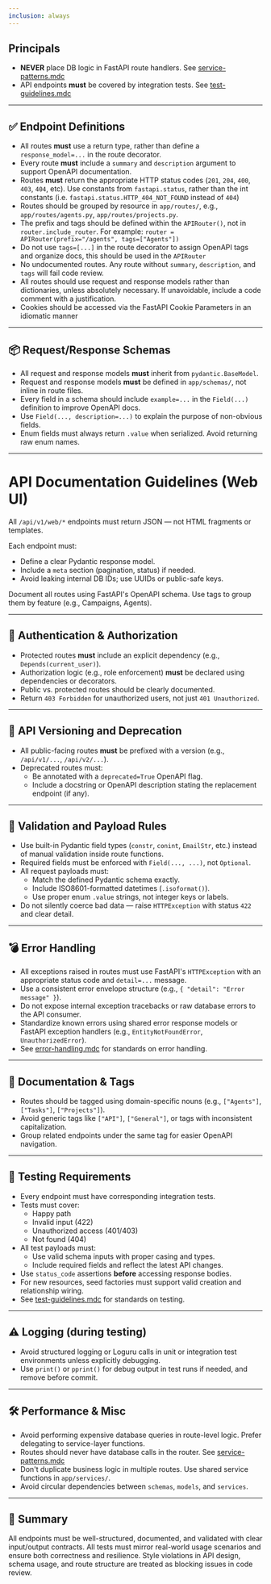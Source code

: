 ```yaml
---
inclusion: always
---
```


## Principals

- **NEVER** place DB logic in FastAPI route handlers. See [service-patterns.mdc](mdc:.cursor/rules/code/service-patterns.mdc)
- API endpoints **must** be covered by integration tests. See [test-guidelines.mdc](mdc:.cursor/rules/code/test-guidelines.mdc)

---

## ✅ Endpoint Definitions

- All routes **must** use a return type, rather than define a `response_model=...` in the route decorator.
- Every route **must** include a `summary` and `description` argument to support OpenAPI documentation.
- Routes **must** return the appropriate HTTP status codes (`201`, `204`, `400`, `403`, `404`, etc). Use constants from `fastapi.status`, rather than the int constants (i.e. `fastapi.status.HTTP_404_NOT_FOUND` instead of `404`)
- Routes should be grouped by resource in `app/routes/`, e.g., `app/routes/agents.py`, `app/routes/projects.py`.
- The prefix and tags should be defined within the `APIRouter()`, not in `router.include_router`. For example: `router = APIRouter(prefix="/agents", tags=["Agents"])`
- Do not use `tags=[...]` in the route decorator to assign OpenAPI tags and organize docs, this should be used in the `APIRouter`
- No undocumented routes. Any route without `summary`, `description`, and `tags` will fail code review.
- All routes should use request and response models rather than dictionaries, unless absolutely necessary. If unavoidable, include a code comment with a justification.
- Cookies should be accessed via the FastAPI Cookie Parameters in an idiomatic manner

---

## 📦 Request/Response Schemas

- All request and response models **must** inherit from `pydantic.BaseModel`.
- Request and response models **must** be defined in `app/schemas/`, not inline in route files.
- Every field in a schema should include `example=...` in the `Field(...)` definition to improve OpenAPI docs.
- Use `Field(..., description=...)` to explain the purpose of non-obvious fields.
- Enum fields must always return `.value` when serialized. Avoid returning raw enum names.

---

# API Documentation Guidelines (Web UI)

All `/api/v1/web/*` endpoints must return JSON — not HTML fragments or templates.

Each endpoint must:

- Define a clear Pydantic response model.
- Include a `meta` section (pagination, status) if needed.
- Avoid leaking internal DB IDs; use UUIDs or public-safe keys.

Document all routes using FastAPI's OpenAPI schema. Use tags to group them by feature (e.g., Campaigns, Agents).

---

## 🔐 Authentication & Authorization

- Protected routes **must** include an explicit dependency (e.g., `Depends(current_user)`).
- Authorization logic (e.g., role enforcement) **must** be declared using dependencies or decorators.
- Public vs. protected routes should be clearly documented.
- Return `403 Forbidden` for unauthorized users, not just `401 Unauthorized`.

---

## 🔁 API Versioning and Deprecation

- All public-facing routes **must** be prefixed with a version (e.g., `/api/v1/...`, `/api/v2/...`).
- Deprecated routes must:
  - Be annotated with a `deprecated=True` OpenAPI flag.
  - Include a docstring or OpenAPI description stating the replacement endpoint (if any).

---

## 🧪 Validation and Payload Rules

- Use built-in Pydantic field types (`constr`, `conint`, `EmailStr`, etc.) instead of manual validation inside route functions.
- Required fields must be enforced with `Field(..., ...)`, not `Optional`.
- All request payloads must:
  - Match the defined Pydantic schema exactly.
  - Include ISO8601-formatted datetimes (`.isoformat()`).
  - Use proper enum `.value` strings, not integer keys or labels.
- Do not silently coerce bad data — raise `HTTPException` with status `422` and clear detail.

---

## 💣 Error Handling

- All exceptions raised in routes must use FastAPI's `HTTPException` with an appropriate status code and `detail=...` message.
- Use a consistent error envelope structure (e.g., `{ "detail": "Error message" }`).
- Do not expose internal exception tracebacks or raw database errors to the API consumer.
- Standardize known errors using shared error response models or FastAPI exception handlers (e.g., `EntityNotFoundError`, `UnauthorizedError`).
- See [error-handling.mdc](mdc:.cursor/rules/code/error-handling.mdc) for standards on error handling.

---

## 📝 Documentation & Tags

- Routes should be tagged using domain-specific nouns (e.g., `["Agents"]`, `["Tasks"]`, `["Projects"]`).
- Avoid generic tags like `["API"]`, `["General"]`, or tags with inconsistent capitalization.
- Group related endpoints under the same tag for easier OpenAPI navigation.

---

## 🧪 Testing Requirements

- Every endpoint must have corresponding integration tests.
- Tests must cover:
  - Happy path
  - Invalid input (422)
  - Unauthorized access (401/403)
  - Not found (404)
- All test payloads must:
  - Use valid schema inputs with proper casing and types.
  - Include required fields and reflect the latest API changes.
- Use `status_code` assertions **before** accessing response bodies.
- For new resources, seed factories must support valid creation and relationship wiring.
- See [test-guidelines.mdc](mdc:.cursor/rules/code/test-guidelines.mdc) for standards on testing.

---

## ⚠️ Logging (during testing)

- Avoid structured logging or Loguru calls in unit or integration test environments unless explicitly debugging.
- Use `print()` or `pprint()` for debug output in test runs if needed, and remove before commit.

---

## 🛠️ Performance & Misc

- Avoid performing expensive database queries in route-level logic. Prefer delegating to service-layer functions.
- Routes should never have database calls in the router. See [service-patterns.mdc](mdc:.cursor/rules/code/service-patterns.mdc)
- Don't duplicate business logic in multiple routes. Use shared service functions in `app/services/`.
- Avoid circular dependencies between `schemas`, `models`, and `services`.

---

## 📌 Summary

All endpoints must be well-structured, documented, and validated with clear input/output contracts. All tests must mirror real-world usage scenarios and ensure both correctness and resilience. Style violations in API design, schema usage, and route structure are treated as blocking issues in code review.
